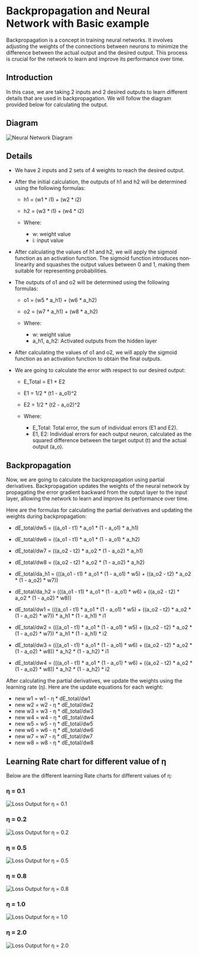 # Backpropagation and Neural Network with Basic example

Backpropagation is a concept in training neural networks. It involves adjusting the weights of the connections between neurons to minimize the difference between the actual output and the desired output. This process is crucial for the network to learn and improve its performance over time.

## Introduction

In this case, we are taking 2 inputs and 2 desired outputs to learn different details that are used in backpropagation. We will follow the diagram provided below for calculating the output.

## Diagram

![Neural Network Diagram](image.png)

## Details

- We have 2 inputs and 2 sets of 4 weights to reach the desired output.
- After the initial calculation, the outputs of h1 and h2 will be determined using the following formulas:

  - h1 = (w1 * i1) + (w2 * i2)
  - h2 = (w3 * i1) + (w4 * i2)

  - Where:
    - w: weight value
    - i: input value

- After calculating the values of h1 and h2, we will apply the sigmoid function as an activation function. The sigmoid function introduces non-linearity and squashes the output values between 0 and 1, making them suitable for representing probabilities.

- The outputs of o1 and o2 will be determined using the following formulas:

  - o1 = (w5 * a_h1) + (w6 * a_h2)
  - o2 = (w7 * a_h1) + (w8 * a_h2)

  - Where:
    - w: weight value
    - a_h1, a_h2: Activated outputs from the hidden layer

- After calculating the values of o1 and o2, we will apply the sigmoid function as an activation function to obtain the final outputs.

- We are going to calculate the error with respect to our desired output:
    - E_Total = E1 + E2
    - E1 = 1/2 * (t1 - a_o1)^2
    - E2 = 1/2 * (t2 - a_o2)^2

  - Where:
    - E_Total: Total error, the sum of individual errors (E1 and E2).
    - E1, E2: Individual errors for each output neuron, calculated as the squared difference between the target output (t) and the actual output (a_o).

## Backpropagation

Now, we are going to calculate the backpropagation using partial derivatives. Backpropagation updates the weights of the neural network by propagating the error gradient backward from the output layer to the input layer, allowing the network to learn and improve its performance over time.

Here are the formulas for calculating the partial derivatives and updating the weights during backpropagation:

- dE_total/dw5 = ((a_o1 - t1) * a_o1 * (1 - a_o1) * a_h1)
- dE_total/dw6 = ((a_o1 - t1) * a_o1 * (1 - a_o1) * a_h2)
- dE_total/dw7 = ((a_o2 - t2) * a_o2 * (1 - a_o2) * a_h1)
- dE_total/dw8 = ((a_o2 - t2) * a_o2 * (1 - a_o2) * a_h2)

- dE_total/da_h1 = (((a_o1 - t1) * a_o1 * (1 - a_o1) * w5) + ((a_o2 - t2) * a_o2 * (1 - a_o2) * w7))
- dE_total/da_h2 = (((a_o1 - t1) * a_o1 * (1 - a_o1) * w6) + ((a_o2 - t2) * a_o2 * (1 - a_o2) * w8))

- dE_total/dw1 = (((a_o1 - t1) * a_o1 * (1 - a_o1) * w5) + ((a_o2 - t2) * a_o2 * (1 - a_o2) * w7)) * a_h1 * (1 - a_h1) * i1
- dE_total/dw2 = (((a_o1 - t1) * a_o1 * (1 - a_o1) * w5) + ((a_o2 - t2) * a_o2 * (1 - a_o2) * w7)) * a_h1 * (1 - a_h1) * i2
- dE_total/dw3 = (((a_o1 - t1) * a_o1 * (1 - a_o1) * w6) + ((a_o2 - t2) * a_o2 * (1 - a_o2) * w8)) * a_h2 * (1 - a_h2) * i1
- dE_total/dw4 = (((a_o1 - t1) * a_o1 * (1 - a_o1) * w6) + ((a_o2 - t2) * a_o2 * (1 - a_o2) * w8)) * a_h2 * (1 - a_h2) * i2

After calculating the partial derivatives, we update the weights using the learning rate (η). Here are the update equations for each weight:

- new w1 = w1 - η * dE_total/dw1
- new w2 = w2 - η * dE_total/dw2
- new w3 = w3 - η * dE_total/dw3
- new w4 = w4 - η * dE_total/dw4
- new w5 = w5 - η * dE_total/dw5
- new w6 = w6 - η * dE_total/dw6
- new w7 = w7 - η * dE_total/dw7
- new w8 = w8 - η * dE_total/dw8

## Learning Rate chart for different value of η

Below are the different learning Rate charts for different values of η:

### η = 0.1

![Loss Output for η = 0.1](image-1.png)

### η = 0.2

![Loss Output for η = 0.2](image-2.png)
### η = 0.5

![Loss Output for η = 0.5](image-3.png)

### η = 0.8

![Loss Output for η = 0.8](image-4.png)

### η = 1.0

![Loss Output for η = 1.0](image-5.png)

### η = 2.0

![Loss Output for η = 2.0](image-6.png)

